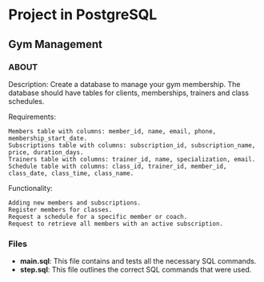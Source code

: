 # Project in PostgreSQL

## Gym Management

### ABOUT

Description: Create a database to manage your gym membership. The database should have tables for clients, memberships, trainers and class schedules.

Requirements:

    Members table with columns: member_id, name, email, phone, membership_start_date.
    Subscriptions table with columns: subscription_id, subscription_name, price, duration_days.
    Trainers table with columns: trainer_id, name, specialization, email.
    Schedule table with columns: class_id, trainer_id, member_id, class_date, class_time, class_name.
Functionality:

    Adding new members and subscriptions.
    Register members for classes.
    Request a schedule for a specific member or coach.
    Request to retrieve all members with an active subscription.

### Files

- **main.sql**: This file contains and tests all the necessary SQL commands.
- **step.sql**: This file outlines the correct SQL commands that were used.

